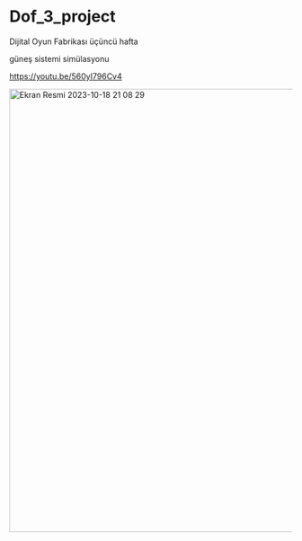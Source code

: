 # Dof_3_project
Dijital Oyun Fabrikası üçüncü hafta 

güneş sistemi simülasyonu

https://youtu.be/560yI796Cv4

<img width="789" alt="Ekran Resmi 2023-10-18 21 08 29" src="https://github.com/zmrlkn/Dof_3_project/assets/96260092/97a41d52-6473-43df-93c4-732daad49ead">


